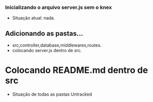 ### Inicializando o arquivo server.js sem o knex
 * Situação atual: nada.

## Adicionando as pastas...
 * src,controller,database,middlewares,routes.
 * colocando server.js dentro de src.
 
# Colocando README.md dentro de src
* Situação de todas as pastas Untracked